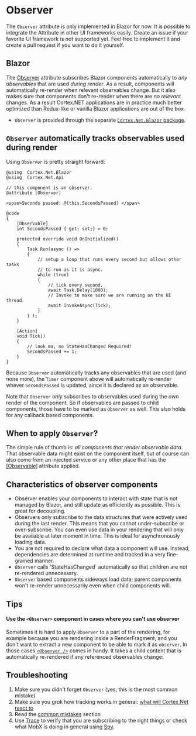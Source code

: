 # Observer

The `Observer` attribute is only implemented in Blazor for now. It is possible to integrate the Attribute in other UI frameworks easily. Create an issue if your favorite UI framework is not supported yet. Feel free to implement it and create a pull request if you want to do it yourself.

## Blazor

The [Observer](xref:Cortex.Net.Blazor.ObserverAttribute) attribute subscribes Blazor components automatically to _any observables_ that are used _during render_.
As a result, components will automatically re-render when relevant observables change.
But it also makes sure that components don't re-render when there are _no relevant_ changes.
As a result Cortex.NET applications are in practice much better optimized than Redux-like or vanilla Blazor applications are out of the box.

- `Observer` is provided through the separate [`Cortex.Net.Blazor` package](https://www.nuget.org/packages/Cortex.Net.Blazor/).

## `Observer` automatically tracks observables used during render

Using `Observer` is pretty straight forward:

```cshtml-razor
@using  Cortex.Net.Blazor
@using  Cortex.Net.Api

// this component is an observer.
@attribute [Observer]

<span>Seconds passed: @(this.SecondsPassed) </span>

@code
{
    [Observable]
    int SecondsPassed { get; set;} = 0;

    protected override void OnInitialized()
    {
        Task.Run(async () => 
        {
            // setup a loop that runs every second but allows other tasks
            // to run as it is async.
            while (true)
            {
                // tick every second.
                await Task.Delay(1000);
                // Invoke to make sure we are running on the UI thread.
                await InvokeAsync(Tick);
            }
        } );
    }

    [Action]
    void Tick()
    {
        // look ma, no StateHasChanged Required!
        SecondsPassed += 1;
    }
}

```

Because `Observer` automatically tracks any observables that are used (and none more), the `Timer` component above will automatically re-render whever `SecondsPassed` is updated, since it is declared as an observable.

Note that `Observer` _only_ subscribes to observables used during the _own_ render of the component. So if observables are passed to child components, those have to be marked as `Observer` as well. This also holds for any callback based components.

## When to apply `Observer`?

The simple rule of thumb is: _all components that render observable data_. That observable data might exist on the component itself, but of course can also come from an injected service or any other place that has the [[Observable]](xref:Cortex.Net.Api.ObservableAttribute) attribute applied.

## Characteristics of observer components

-   Observer enables your components to interact with state that is not managed by Blazor, and still update as efficiently as possible. This is great for decoupling.
-   Observers only subscribe to the data structures that were actively used during the last render. This means that you cannot under-subscribe or over-subscribe. You can even use data in your rendering that will only be available at later moment in time. This is ideal for asynchronously loading data.
-   You are not required to declare what data a component will use. Instead, dependencies are determined at runtime and tracked in a very fine-grained manner.
-   `Observer` calls 'StateHasChanged` automatically so that children are not re-rendered unnecessary.
-   `Observer` based components sideways load data; parent components won't re-render unnecessarily even when child components will.

## Tips

#### Use the `<Observer>` component in cases where you can't use observer

Sometimes it is hard to apply `Observer` to a part of the rendering, for example because you are rendering inside a RenderFragment, and you don't want to extract a new component to be able to mark it as `observer`.
In those cases [`<Observer />`](xref:TBD) comes in handy. It takes a child content that is automatically re-rendered if any referenced observables change:


## Troubleshooting

1. Make sure you didn't forget `Observer` (yes, this is the most common mistake)
2. Make sure you grok how tracking works in general: [what will Cortex.Net react to](breact.md)
3. Read the [common mistakes](pitfalls.md) section
4. Use [Trace](trace.md) to verify that you are subscribing to the right things or check what MobX is doing in general using [Spy](spy.md).
